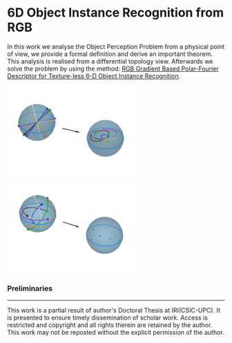 # 6D Object Instance Recognition from RGB

In this work we analyse the Object Perception Problem from a physical point of view, we provide a formal definition and derive an important theorem. This analysis is realised from a differential topology view. Afterwards we solve the problem by using the method: [RGB Gradient Based Polar-Fourier Descriptor for Texture-less 6-D Object Instance Recognition](https://github.com/davreixach/RGBpfDescriptor).

<img src="https://github.com/davreixach/6DOIRfromRGB/blob/master/images/F_toy_1.png" width="300"> <img src="https://github.com/davreixach/6DOIRfromRGB/blob/master/images/F_toy_2.png" width="300"> 

### Preliminaries
---

This work is a partial result of author's Doctoral Thesis at IRI(CSIC-UPC). It is presented to ensure timely dissemination of scholar work. Access is restricted and copyright and all rights therein are retained by the author. This work may not be reposted without the explicit permission of the author.
